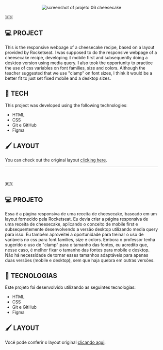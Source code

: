 <p align="center">
<img src="https://i.imgur.com/qMf21oZ.png" alt="screenshot of projeto 06 cheesecake">
</p>

🇺🇸
## 💻 PROJECT
This is the responsive webpage of a cheesecake recipe, based on a layout provided by Rocketseat.
I was supposed to do the responsive webpage of a cheesecake recipe, developing it mobile first and subsequently doing a desktop version using media query. I also took the opportunity to practice the use of css variables on font families, size and colors. Although the teacher suggested that we use "clamp" on font sizes, I think it would be a better fit to just set fixed mobile and a desktop sizes.



## 🚀 TECH
This project was developed using the following technologies:
- HTML
- CSS
- Git e GitHub
- Figma


## 🖌 LAYOUT
You can check out the original layout [clicking here](https://www.figma.com/file/5avETbmRolK0EQGOLnX5t9/Cheesecake-%E2%80%A2-Projeto-Explorer-(Community)-(Copy)?type=design&node-id=0%3A1&mode=dev).
<br/>
<hr/>
<br/>

🇧🇷
## 💻 PROJETO
Essa é a página responsiva de uma receita de cheesecake, baseado em um layout fornecido pela Rocketseat.
Eu devia criar a página responsiva de uma receita de cheesecake, aplicando o conceito de mobile first e subsequentemente desenvolvendo a versão desktop utilizando media query para isso. Eu também aproveitei a oportunidade para treinar o uso de variáveis no css para font families, size e colors. Embora o professor tenha sugerido o uso de "clamp" para o tamanho das fontes, eu acredito que, nesse caso, é melhor fixar o tamanho das fontes para mobile e desktop. Não há necessidade de tornar esses tamanhos adaptáveis para apenas duas versões (mobile e desktop), sem que haja quebra em outras versões.


## 🚀 TECNOLOGIAS
Este projeto foi desenvolvido utilizando as seguintes tecnologias:
- HTML
- CSS
- Git e GitHub
- Figma


## 🖌 LAYOUT
Você pode conferir o layout original [clicando aqui](https://www.figma.com/file/5avETbmRolK0EQGOLnX5t9/Cheesecake-%E2%80%A2-Projeto-Explorer-(Community)-(Copy)?type=design&node-id=0%3A1&mode=dev).
